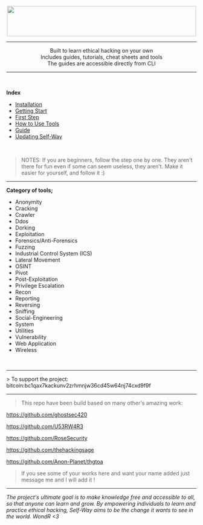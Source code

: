 <p align="center">
   <img width="500" height="80" src="https://user-images.githubusercontent.com/64184513/227216714-bd9fcb74-30e1-4c14-a394-1eed1e4d1652.png"
</p>

<hr>

<p align="center">
Built to learn ethical hacking on your own<br>
Includes guides, tutorials, cheat sheets and tools<br>
The guides are accessible directly from CLI
</p>

<hr>
<br>
   
**Index**

- [Installation](https://github.com/NeverWonderLand/Self-Way/wiki/Installation)
- [Getting Start](https://github.com/NeverWonderLand/Self-Way/wiki/Getting-Start)
- [First Step](https://github.com/NeverWonderLand/Self-Way/blob/2f0facd64dde521c1603fc6a8e7b5882a9b2a837/Guide/First_Step.md)
- [How to Use Tools](https://github.com/NeverWonderLand/Self-Way/blob/2f0facd64dde521c1603fc6a8e7b5882a9b2a837/Guide/how_to_use_tools.md)
- [Guide](https://github.com/NeverWonderLand/Self-Way/blob/2f0facd64dde521c1603fc6a8e7b5882a9b2a837/Guide/README.md)
- [Updating Self-Way](https://github.com/NeverWonderLand/Self-Way/blob/main/updating_SW.md)

<br>

> NOTES: If you are beginners, follow the step one by one. They aren't there for fun even if some can seem useless, they aren't. Make it easier for yourself, and follow it :)

<hr>

**Category of tools;**

* Anonymity
* Cracking
* Crawler
* Ddos
* Dorking
* Exploitation
* Forensics/Anti-Forensics
* Fuzzing
* Industrial Control System (ICS)
* Lateral Movement
* OSINT
* Pivot
* Post-Exploitation
* Privilege Escalation
* Recon
* Reporting
* Reversing
* Sniffing
* Social-Engineering
* System
* Utilities
* Vulnerability
* Web Application
* Wireless

</br>

<hr>
> To support the project: bitcoin:bc1qax7kackunv2zrhmnjw36cd45w64nj74cxd9f9f
<hr>

> This repo have been build based on many other's amazing work:

<https://github.com/ghostsec420>

<https://github.com/U53RW4R3>

<https://github.com/RoseSecurity>

<https://github.com/thehackingsage>

<https://github.com/Anon-Planet/thgtoa>


> If you see some of your works here and want your name added just message me and I will add it !

--------------------------------------
*The project's ultimate goal is to make knowledge free and accessible to all, so that anyone can learn and grow. By empowering individuals to learn and practice ethical hacking, Self-Way aims to be the change it wants to see in the world. WondR <3*
